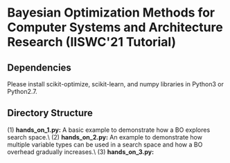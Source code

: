 # Bayesian Optimization Methods for Computer Systems and Architecture Research (IISWC'21 Tutorial)

## Dependencies
Please install scikit-optimize, scikit-learn, and numpy libraries in Python3 or Python2.7.

## Directory Structure
(1) **hands_on_1.py:** A basic example to demonstrate how a BO explores search space.\\
(2) **hands_on_2.py:** An example to demonstrate how multiple variable types can be used in a search space and how a BO overhead gradually increases.\\
(3) **hands_on_3.py:** 
